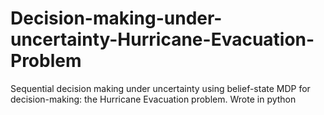 # Decision-making-under-uncertainty-Hurricane-Evacuation-Problem
Sequential decision making under uncertainty using belief-state MDP for decision-making: the Hurricane Evacuation problem. Wrote in python
